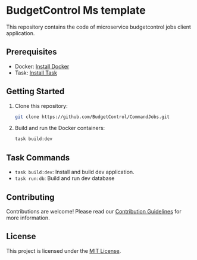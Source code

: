 # BudgetControl Ms template

This repository contains the code of microservice budgetcontrol jobs client application.

## Prerequisites

- Docker: [Install Docker](https://docs.docker.com/get-docker/)
- Task: [Install Task](https://taskfile.dev/#/installation)

## Getting Started

1. Clone this repository:

    ```bash
    git clone https://github.com/BudgetControl/CommandJobs.git
    ```

2. Build and run the Docker containers:

    ```bash
    task build:dev
    ```

## Task Commands

- `task build:dev`: Install and build dev application.
- `task run:db`: Build and run dev database

## Contributing

Contributions are welcome! Please read our [Contribution Guidelines](CONTRIBUTING.md) for more information.

## License

This project is licensed under the [MIT License](LICENSE).